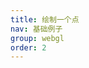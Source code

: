 ```yaml
---
title: 绘制一个点
nav: 基础例子
group: webgl
order: 2
---
```


<code src="../examples/demo02/index.jsx"></code>
